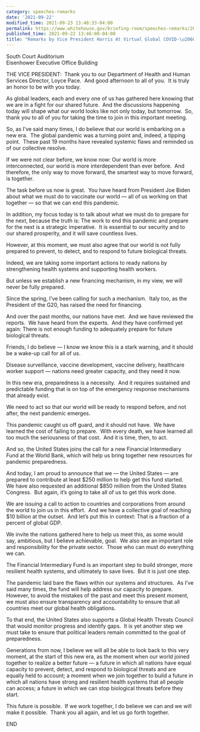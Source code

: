 ```yaml
---
category: speeches-remarks
date: '2021-09-22'
modified_time: 2021-09-23 13:48:33-04:00
permalink: https://www.whitehouse.gov/briefing-room/speeches-remarks/2021/09/22/remarks-by-vice-president-harris-at-virtual-global-covid-19-summit/
published_time: 2021-09-22 13:46:00-04:00
title: "Remarks by Vice President Harris At Virtual Global COVID-\u206019\_Summit"
---
```

 
South Court Auditorium  
Eisenhower Executive Office Building

THE VICE PRESIDENT:  Thank you to our Department of Health and Human
Services Director, Loyce Pace.  And good afternoon to all of you.  It is
truly an honor to be with you today.  
  
As global leaders, each and every one of us has gathered here knowing
that we are in a fight for our shared future.  And the discussions
happening today will shape what our world looks like not only today, but
tomorrow.  So, thank you to all of you for taking the time to join in
this important meeting.  
  
So, as I’ve said many times, I do believe that our world is embarking on
a new era.  The global pandemic was a turning point and, indeed, a
tipping point.  These past 19 months have revealed systemic flaws and
reminded us of our collective resolve.  
  
If we were not clear before, we know now: Our world is more
interconnected, our world is more interdependent than ever before.  And
therefore, the only way to move forward, the smartest way to move
forward, is together.  
  
The task before us now is great.  You have heard from President Joe
Biden about what we must do to vaccinate our world — all of us working
on that together — so that we can end this pandemic.  
  
In addition, my focus today is to talk about what we must do to prepare
for the next, because the truth is: The work to end this pandemic and
prepare for the next is a strategic imperative.  It is essential to our
security and to our shared prosperity, and it will save countless
lives.  
  
However, at this moment, we must also agree that our world is not fully
prepared to prevent, to detect, and to respond to future biological
threats.  
  
Indeed, we are taking some important actions to ready nations by
strengthening health systems and supporting health workers.  
  
But unless we establish a new financing mechanism, in my view, we will
never be fully prepared.  
  
Since the spring, I’ve been calling for such a mechanism.  Italy too, as
the President of the G20, has raised the need for financing.  
  
And over the past months, our nations have met.  And we have reviewed
the reports.  We have heard from the experts.  And they have confirmed
yet again: There is not enough funding to adequately prepare for future
biological threats.  
  
Friends, I do believe — I know we know this is a stark warning, and it
should be a wake-up call for all of us.  
  
Disease surveillance, vaccine development, vaccine delivery, healthcare
worker support — nations need greater capacity, and they need it now.  
  
In this new era, preparedness is a necessity.  And it requires sustained
and predictable funding that is on top of the emergency response
mechanisms that already exist.  
  
We need to act so that our world will be ready to respond before, and
not after, the next pandemic emerges.  
  
This pandemic caught us off guard, and it should not have.  We have
learned the cost of failing to prepare.  With every death, we have
learned all too much the seriousness of that cost.  And it is time,
then, to act.  
  
And so, the United States joins the call for a new Financial
Intermediary Fund at the World Bank, which will help us bring together
new resources for pandemic preparedness.  
  
And today, I am proud to announce that we — the United States — are
prepared to contribute at least $250 million to help get this fund
started.  We have also requested an additional $850 million from the
United States Congress.  But again, it’s going to take all of us to get
this work done.  
  
We are issuing a call to action to countries and corporations from
around the world to join us in this effort.  And we have a collective
goal of reaching $10 billion at the outset.  And let’s put this in
context: That is a fraction of a percent of global GDP.  
  
We invite the nations gathered here to help us meet this, as some would
say, ambitious, but I believe achievable, goal.  We also see an
important role and responsibility for the private sector.  Those who can
must do everything we can.   
  
The Financial Intermediary Fund is an important step to build stronger,
more resilient health systems, and ultimately to save lives.  But it is
just one step.  
  
The pandemic laid bare the flaws within our systems and structures.  As
I’ve said many times, the fund will help address our capacity to
prepare.  However, to avoid the mistakes of the past and meet this
present moment, we must also ensure transparency and accountability to
ensure that all countries meet our global health obligations.  
  
To that end, the United States also supports a Global Health Threats
Council that would monitor progress and identify gaps.  It is yet
another step we must take to ensure that political leaders remain
committed to the goal of preparedness.  
  
Generations from now, I believe we will all be able to look back to this
very moment, at the start of this new era, as the moment when our world
joined together to realize a better future — a future in which all
nations have equal capacity to prevent, detect, and respond to
biological threats and are equally held to account; a moment when we
join together to build a future in which all nations have strong and
resilient health systems that all people can access; a future in which
we can stop biological threats before they start.   
  
This future is possible.  If we work together, I do believe we can and
we will make it possible.  Thank you all again, and let us go forth
together.

END  
